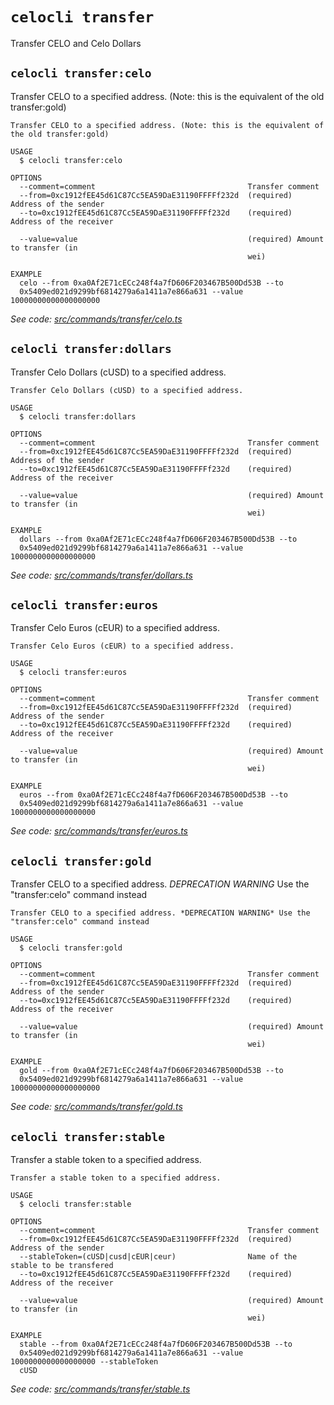 # `celocli transfer`

Transfer CELO and Celo Dollars


## `celocli transfer:celo`

Transfer CELO to a specified address. (Note: this is the equivalent of the old transfer:gold)

```
Transfer CELO to a specified address. (Note: this is the equivalent of the old transfer:gold)

USAGE
  $ celocli transfer:celo

OPTIONS
  --comment=comment                                  Transfer comment
  --from=0xc1912fEE45d61C87Cc5EA59DaE31190FFFFf232d  (required) Address of the sender
  --to=0xc1912fEE45d61C87Cc5EA59DaE31190FFFFf232d    (required) Address of the receiver

  --value=value                                      (required) Amount to transfer (in
                                                     wei)

EXAMPLE
  celo --from 0xa0Af2E71cECc248f4a7fD606F203467B500Dd53B --to
  0x5409ed021d9299bf6814279a6a1411a7e866a631 --value 10000000000000000000
```

_See code: [src/commands/transfer/celo.ts](https://github.com/celo-org/celo-monorepo/tree/master/packages/cli/src/commands/transfer/celo.ts)_

## `celocli transfer:dollars`

Transfer Celo Dollars (cUSD) to a specified address.

```
Transfer Celo Dollars (cUSD) to a specified address.

USAGE
  $ celocli transfer:dollars

OPTIONS
  --comment=comment                                  Transfer comment
  --from=0xc1912fEE45d61C87Cc5EA59DaE31190FFFFf232d  (required) Address of the sender
  --to=0xc1912fEE45d61C87Cc5EA59DaE31190FFFFf232d    (required) Address of the receiver

  --value=value                                      (required) Amount to transfer (in
                                                     wei)

EXAMPLE
  dollars --from 0xa0Af2E71cECc248f4a7fD606F203467B500Dd53B --to
  0x5409ed021d9299bf6814279a6a1411a7e866a631 --value 1000000000000000000
```

_See code: [src/commands/transfer/dollars.ts](https://github.com/celo-org/celo-monorepo/tree/master/packages/cli/src/commands/transfer/dollars.ts)_

## `celocli transfer:euros`

Transfer Celo Euros (cEUR) to a specified address.

```
Transfer Celo Euros (cEUR) to a specified address.

USAGE
  $ celocli transfer:euros

OPTIONS
  --comment=comment                                  Transfer comment
  --from=0xc1912fEE45d61C87Cc5EA59DaE31190FFFFf232d  (required) Address of the sender
  --to=0xc1912fEE45d61C87Cc5EA59DaE31190FFFFf232d    (required) Address of the receiver

  --value=value                                      (required) Amount to transfer (in
                                                     wei)

EXAMPLE
  euros --from 0xa0Af2E71cECc248f4a7fD606F203467B500Dd53B --to
  0x5409ed021d9299bf6814279a6a1411a7e866a631 --value 1000000000000000000
```

_See code: [src/commands/transfer/euros.ts](https://github.com/celo-org/celo-monorepo/tree/master/packages/cli/src/commands/transfer/euros.ts)_

## `celocli transfer:gold`

Transfer CELO to a specified address. _DEPRECATION WARNING_ Use the "transfer:celo" command instead

```
Transfer CELO to a specified address. *DEPRECATION WARNING* Use the "transfer:celo" command instead

USAGE
  $ celocli transfer:gold

OPTIONS
  --comment=comment                                  Transfer comment
  --from=0xc1912fEE45d61C87Cc5EA59DaE31190FFFFf232d  (required) Address of the sender
  --to=0xc1912fEE45d61C87Cc5EA59DaE31190FFFFf232d    (required) Address of the receiver

  --value=value                                      (required) Amount to transfer (in
                                                     wei)

EXAMPLE
  gold --from 0xa0Af2E71cECc248f4a7fD606F203467B500Dd53B --to
  0x5409ed021d9299bf6814279a6a1411a7e866a631 --value 10000000000000000000
```

_See code: [src/commands/transfer/gold.ts](https://github.com/celo-org/celo-monorepo/tree/master/packages/cli/src/commands/transfer/gold.ts)_

## `celocli transfer:stable`

Transfer a stable token to a specified address.

```
Transfer a stable token to a specified address.

USAGE
  $ celocli transfer:stable

OPTIONS
  --comment=comment                                  Transfer comment
  --from=0xc1912fEE45d61C87Cc5EA59DaE31190FFFFf232d  (required) Address of the sender
  --stableToken=(cUSD|cusd|cEUR|ceur)                Name of the stable to be transfered
  --to=0xc1912fEE45d61C87Cc5EA59DaE31190FFFFf232d    (required) Address of the receiver

  --value=value                                      (required) Amount to transfer (in
                                                     wei)

EXAMPLE
  stable --from 0xa0Af2E71cECc248f4a7fD606F203467B500Dd53B --to
  0x5409ed021d9299bf6814279a6a1411a7e866a631 --value 1000000000000000000 --stableToken
  cUSD
```

_See code: [src/commands/transfer/stable.ts](https://github.com/celo-org/celo-monorepo/tree/master/packages/cli/src/commands/transfer/stable.ts)_

